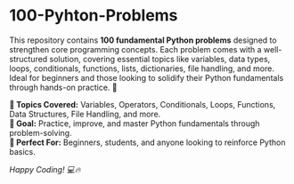 # 100-Pyhton-Problems
This repository contains <b>100 fundamental Python problems</b> designed to strengthen core programming concepts. Each problem comes with a well-structured solution, covering essential topics like variables, data types, loops, conditionals, functions, lists, dictionaries, file handling, and more. Ideal for beginners and those looking to solidify their Python fundamentals through hands-on practice. 🚀 <br>

<b>🔹 Topics Covered:</b> Variables, Operators, Conditionals, Loops, Functions, Data Structures, File Handling, and more. <br>
<b>🔹 Goal:</b> Practice, improve, and master Python fundamentals through problem-solving. <br>
<b>🔹 Perfect For:</b> Beginners, students, and anyone looking to reinforce Python basics. <br>

<i> Happy Coding! 💻🔥 </i>
